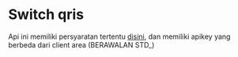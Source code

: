 # Switch qris
Api ini memiliki persyaratan tertentu [disini](/accountverification), dan memiliki apikey yang berbeda dari client area (BERAWALAN STD_)